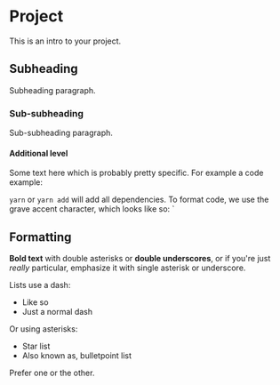 # Project

This is an intro to your project.

## Subheading

Subheading paragraph.

### Sub-subheading

Sub-subheading paragraph.

#### Additional level

Some text here which is probably pretty specific. For example a code example:

`yarn` or `yarn add` will add all dependencies. To format code, we use the grave accent character, which looks like so: `

## Formatting

**Bold text** with double asterisks or **double underscores**, or if you're just _really_ particular, emphasize it with single asterisk or underscore.

Lists use a dash:

- Like so
- Just a normal dash

Or using asterisks:

- Star list
- Also known as, bulletpoint list

Prefer one or the other.
